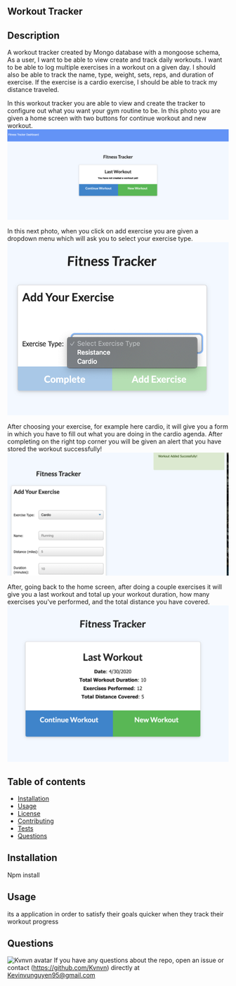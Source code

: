 ## Workout Tracker

## Description 
A workout tracker created by Mongo database with a mongoose schema, As a user, I want to be able to view create and track daily workouts. I want to be able to log multiple exercises in a workout on a given day. I should also be able to track the name, type, weight, sets, reps, and duration of exercise. If the exercise is a cardio exercise, I should be able to track my distance traveled.

In this workout tracker you are able to view and create the tracker to configure out what you want your gym routine to be. In this photo you are given a home screen with two buttons for continue workout and new workout.
![Workout-tracker](images/img.png)



In this next photo, when you click on add exercise you are given a dropdown menu which will ask you to select your exercise type. 
![Workout-tracker](images/img1.png)


After choosing your exercise, for example here cardio, it will give you a form in which you have to fill out what you are doing in the cardio agenda. After completing on the right top corner you will be given an alert that you have stored the workout successfully!
![Workout-tracker](images/img2.png)

After, going back to the home screen, after doing a couple exercises it will give you a last workout and total up your workout duration, how many exercises you've performed, and the total distance you have covered.
![Workout-tracker](images/img3.png)

## Table of contents

* [Installation](#installation)
* [Usage](#usage)
* [License](#license)
* [Contributing](#contributing)
* [Tests](#tests)
* [Questions](#questions)


## Installation
Npm install

## Usage
its a application in order to satisfy their goals quicker when they track their workout progress


## Questions
![Kvnvn avatar](https://avatars3.githubusercontent.com/u/60084108?v=4)
If you have any questions about the repo, open an issue or contact (https://github.com/Kvnvn) directly at Kevinvunguyen95@gmail.com



